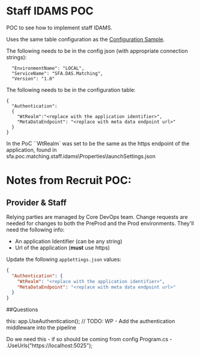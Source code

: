 # Staff IDAMS POC #

POC to see how to implement staff IDAMS.

Uses the same table configuration as the [Configuration Sample](../sfa.poc.matching.configuration/README.md).

The following needs to be in the config json (with appropriate connection strings):
```
  "EnvironmentName": "LOCAL",
  "ServiceName": "SFA.DAS.Matching",
  "Version": "1.0"
```

The following needs to be in the configuration table:

```
{
  "Authentication":
  {
    "WtRealm":"<replace with the application identifier>",
    "MetaDataEndpoint": "<replace with meta data endpoint url>"
  }
}
```

In the PoC ``WtRealm` was set to be the same as the https endpoint of the application, found in sfa.poc.matching.staff.idams\Properties\launchSettings.json 

# Notes from Recruit POC: 

## Provider & Staff

Relying parties are managed by Core DevOps team. Change requests are needed for changes to both the PreProd and the Prod environments. They'll need the following info:
* An application Identifier (can be any string)
* Url of the application (**must** use https)


Update the following `appSettings.json` values:

```json
{
  "Authentication": {
    "WtRealm": "<replace with the application identifier>",
    "MetaDataEndpoint": "<replace with meta data endpoint url>"
  }
}
```


##Questions

this: app.UseAuthentication(); // TODO: WP - Add the authentication middleware into the pipeline

Do we need this - if so should be coming from config
Program.cs - .UseUrls("https://localhost:5025");
